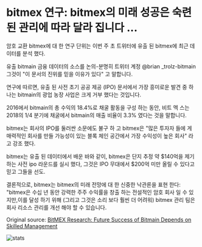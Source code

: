 # bitmex 연구: bitmex의 미래 성공은 숙련 된 관리에 따라 달라 집니다 ...

암호 교환 bitmex에 대 한 연구 단위는 이번 주 초 트위터에 유출 된 bitmex에 최근 데이터를 분석 했다.

유출 bitmain 금융 데이터의 소스를 논의-분명히 트위터 계정 @brian \_trolz-bitmain 그것이 "이 문서의 진위를 믿을 이유가 있다" 고 말합니다.

연구에 따르면, 유출 된 사전 초기 공공 제공 (IPO) 문서에서 가장 흥미로운 발견 중 하나는 bitmain의 광업 농장 사업은 크게 거부 했다는 것입니다.

2016에서 bitmain의 총 수익의 18.4%로 채굴 활동을 구성 하는 동안, 비트 멕 스는 2018의 1/4 분기에 채굴에서 bitmain의 매출 비율이 3.3% 였다는 것을 말합니다.

bitmex는 회사의 IPO를 둘러싼 소문에도 불구 하 고 bitmex은 "많은 투자자 들에 게 매력적인 회사를 만들 가능성이 있는 블록 체인 공간에서 가장 수익성이 높은 회사" 라고 강조 했다.

bitmex는 유출 된 데이터에서 배운 바와 같이, bitmex은 단지 추정 약 $140억을 제기 하는 사전 ipo 라운드를 실시 했다, 그것은 IPO 무대에서 $200억 미만 올릴 수 있다고 믿고 그들을 선도.

결론적으로, bitmex는 bitmex의 미래 전망에 대 한 신중한 낙관론을 표현 한다: "bitmex은 수십 년 동안 강력한 주주 수익률을 창출 하는 전설적인 암호 회사 일 수 있지만,이를 달성 하기 위해 (그리고 그것은 소리 보다 훨씬 더 어려워) bitmex 관리 팀은 회사 리소스 관리를 개선 해야 할 수 있습니다.

Original source: [BitMEX Research: Future Success of Bitmain Depends on Skilled Management](https://cointelegraph.com/news/bitmex-research-future-success-of-bitmain-depends-on-skilled-management)

![stats](https://c.statcounter.com/11760860/0/a89fa40b/1/ "stats")